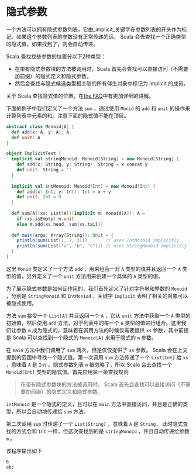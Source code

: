 # 隐式参数

一个方法可以拥有隐式参数列表，它由_implicit_关键字在参数列表的开头作为标记。如果这个参数列表的参数没有正常传递的话， Scala 会去查找一个正确类型的隐式值，如果找到了，则会自动传递。

Scala 查找找些参数的位置分以下2种类型：

- 在带有隐式参数块的方法被调用时，Scala 首先会查找可以直接访问（不需要加前缀）的隐式定义和隐式参数。
- 然后会查找与隐式候选类型相关联的所有伴生对象中标记为 implicit 的成员。

关于 Scala 查找隐式值的位置，在[the FAQ](https://docs.scala-lang.org/tutorials/FAQ/finding-implicits.html)中有更加详细的讲解。

下面的例子中我们定义了一个方法 `sum` ，通过使用 `Monid` 的 `add` 和 `unit` 的操作来计算列表中元素的和。注意下面的隐式值不能在顶层。

```scala
abstract class Monoid[A] {
  def add(x: A, y: A): A
  def unit: A
}

object ImplicitTest {
  implicit val stringMonoid: Monoid[String] = new Monoid[String] {
    def add(x: String, y: String): String = x concat y
    def unit: String = ""
  }
  
  implicit val intMonoid: Monoid[Int] = new Monoid[Int] {
    def add(x: Int, y: Int): Int = x + y
    def unit: Int = 0
  }
  
  def sum[A](xs: List[A])(implicit m: Monoid[A]): A =
    if (xs.isEmpty) m.unit
    else m.add(xs.head, sum(xs.tail))
    
  def main(args: Array[String]): Unit = {
    println(sum(List(1, 2, 3)))       // uses IntMonoid implicitly
    println(sum(List("a", "b", "c"))) // uses StringMonoid implicitly
  }
}
```

这里 `Monid` 类定义了一个方法 `add` ，用来组合一对 `A` 类型的值并且返回一个 `A` 类型的值，另外定义了一个 `unit` 方法用来创建一个具体的 `A` 类型的值。

为了展示隐式参数是如何起作用的，我们首先定义了针对字符串和整数的 `Monoid` ，分别是 `StringMonoid` 和 `IntMoniod` 。关键字 `implicit` 表明了相关的对象可以被隐式使用。

方法 `sum` 接受一个 `List[A]` 并且返回一个 `A` ，它从 `unit` 方法中获取一个 `A` 类型的初始值，然后使用 `add` 方法，对于列表中的每一个 `A` 类型的值进行组合。这里我们让参数 `m` 成为隐式的，意味着在调用方法的时候仅需要提供 `xs` 参数，其中前提是 Scala 可以查找到一个隐式的 `Monoid[A]` 来用于隐式的 `m` 参数。

在 `main` 方法中我们调用了 `sum` 两次，但是仅仅提供了 `xs` 参数。 Scala 会在上文提到的范围中寻找一个隐式值。第一次调用 `sum` 方法传递了一个 `List[Int]` 给 `xs` ，意味着 `A` 是 `Int` 。隐式参数列表 `m` 被忽略了，所以 Scala 会去查找一个 `Monoid[Int]` 类型的隐式值。首先应用第一条查找规则

> 在带有隐式参数块的方法被调用时， Scala 首先会查找可以直接访问（不需要加前缀）的隐式定义和隐式参数。

`intMonoid` 是一个隐式的定义，且可以在 `main` 方法中直接访问，并且是正确的类型，所以会自动地传递给 `sum` 方法。

第二次调用 `sum` 时传递了一个 `List[String]` ，意味着 `A` 是 `String` 。此时隐式查找的方式会和 `Int` 一样，但这次查找到的是 `stringMonoid` ，并且自动传递给参数 `m` 。

该程序输出如下

```
6
abc
```
